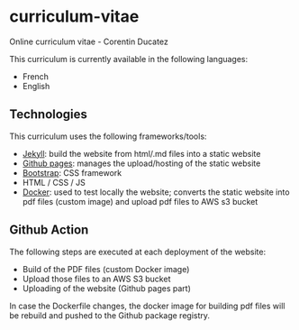 # curriculum-vitae
Online curriculum vitae - Corentin Ducatez

This curriculum is currently available in the following languages:
  - French
  - English

## Technologies

This curriculum uses the following frameworks/tools:
  - [Jekyll](https://jekyllrb.com/): build the website from html/.md files into a static website
  - [Github pages](https://pages.github.com/): manages the upload/hosting of the static website
  - [Bootstrap](https://getbootstrap.com/): CSS framework
  - HTML / CSS / JS
  - [Docker](https://www.docker.com/https://www.docker.com/): used to test locally the website; converts the static website into pdf files (custom image) and upload pdf files to AWS s3 bucket

## Github Action

The following steps are executed at each deployment of the website:
  - Build of the PDF files (custom Docker image)
  - Upload those files to an AWS S3 bucket
  - Uploading of the website (Github pages part)

In case the Dockerfile changes, the docker image for building pdf files will be rebuild and pushed to the Github package registry.